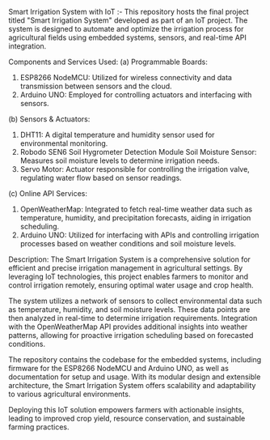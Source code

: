 Smart Irrigation System with IoT :-
This repository hosts the final project titled "Smart Irrigation System" developed as part of an IoT project. The system is designed to automate and optimize the irrigation process for agricultural fields using embedded systems, sensors, and real-time API integration.

Components and Services Used:
(a) Programmable Boards:
1. ESP8266 NodeMCU: Utilized for wireless connectivity and data transmission between sensors and the cloud.
2. Arduino UNO: Employed for controlling actuators and interfacing with sensors.
   
(b) Sensors & Actuators:
1. DHT11: A digital temperature and humidity sensor used for environmental monitoring.
2. Robodo SEN6 Soil Hygrometer Detection Module Soil Moisture Sensor: Measures soil moisture levels to determine irrigation needs.
3. Servo Motor: Actuator responsible for controlling the irrigation valve, regulating water flow based on sensor readings.
   
(c) Online API Services:
1. OpenWeatherMap: Integrated to fetch real-time weather data such as temperature, humidity, and precipitation forecasts, aiding in irrigation scheduling.
2. Arduino UNO: Utilized for interfacing with APIs and controlling irrigation processes based on weather conditions and soil moisture levels.
   
Description:
The Smart Irrigation System is a comprehensive solution for efficient and precise irrigation management in agricultural settings. By leveraging IoT technologies, this project enables farmers to monitor and control irrigation remotely, ensuring optimal water usage and crop health.

The system utilizes a network of sensors to collect environmental data such as temperature, humidity, and soil moisture levels. These data points are then analyzed in real-time to determine irrigation requirements. Integration with the OpenWeatherMap API provides additional insights into weather patterns, allowing for proactive irrigation scheduling based on forecasted conditions.

The repository contains the codebase for the embedded systems, including firmware for the ESP8266 NodeMCU and Arduino UNO, as well as documentation for setup and usage. With its modular design and extensible architecture, the Smart Irrigation System offers scalability and adaptability to various agricultural environments.

Deploying this IoT solution empowers farmers with actionable insights, leading to improved crop yield, resource conservation, and sustainable farming practices.
